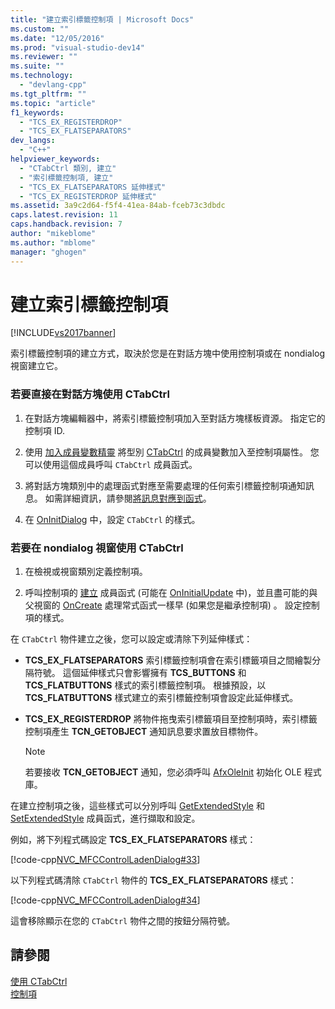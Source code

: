 ```yaml
---
title: "建立索引標籤控制項 | Microsoft Docs"
ms.custom: ""
ms.date: "12/05/2016"
ms.prod: "visual-studio-dev14"
ms.reviewer: ""
ms.suite: ""
ms.technology: 
  - "devlang-cpp"
ms.tgt_pltfrm: ""
ms.topic: "article"
f1_keywords: 
  - "TCS_EX_REGISTERDROP"
  - "TCS_EX_FLATSEPARATORS"
dev_langs: 
  - "C++"
helpviewer_keywords: 
  - "CTabCtrl 類別, 建立"
  - "索引標籤控制項, 建立"
  - "TCS_EX_FLATSEPARATORS 延伸樣式"
  - "TCS_EX_REGISTERDROP 延伸樣式"
ms.assetid: 3a9c2d64-f5f4-41ea-84ab-fceb73c3dbdc
caps.latest.revision: 11
caps.handback.revision: 7
author: "mikeblome"
ms.author: "mblome"
manager: "ghogen"
---
```

# 建立索引標籤控制項
[!INCLUDE[vs2017banner](../assembler/inline/includes/vs2017banner.md)]

索引標籤控制項的建立方式，取決於您是在對話方塊中使用控制項或在 nondialog 視窗建立它。  
  
### 若要直接在對話方塊使用 CTabCtrl  
  
1.  在對話方塊編輯器中，將索引標籤控制項加入至對話方塊樣板資源。  指定它的控制項 ID.  
  
2.  使用 [加入成員變數精靈](../ide/adding-a-member-variable-visual-cpp.md) 將型別 [CTabCtrl](../mfc/reference/ctabctrl-class.md) 的成員變數加入至控制項屬性。  您可以使用這個成員呼叫 `CTabCtrl` 成員函式。  
  
3.  將對話方塊類別中的處理函式對應至需要處理的任何索引標籤控制項通知訊息。  如需詳細資訊，請參閱[將訊息對應到函式](../mfc/reference/mapping-messages-to-functions.md)。  
  
4.  在 [OnInitDialog](../Topic/CDialog::OnInitDialog.md) 中，設定 `CTabCtrl` 的樣式。  
  
### 若要在 nondialog 視窗使用 CTabCtrl  
  
1.  在檢視或視窗類別定義控制項。  
  
2.  呼叫控制項的 [建立](../Topic/CTabCtrl::Create.md) 成員函式 \(可能在 [OnInitialUpdate](../Topic/CView::OnInitialUpdate.md) 中\)，並且盡可能的與父視窗的 [OnCreate](../Topic/CWnd::OnCreate.md) 處理常式函式一樣早 \(如果您是繼承控制項\) 。  設定控制項的樣式。  
  
 在 `CTabCtrl` 物件建立之後，您可以設定或清除下列延伸樣式：  
  
-   **TCS\_EX\_FLATSEPARATORS** 索引標籤控制項會在索引標籤項目之間繪製分隔符號。  這個延伸樣式只會影響擁有 **TCS\_BUTTONS** 和 **TCS\_FLATBUTTONS** 樣式的索引標籤控制項。  根據預設，以 **TCS\_FLATBUTTONS** 樣式建立的索引標籤控制項會設定此延伸樣式。  
  
-   **TCS\_EX\_REGISTERDROP** 將物件拖曳索引標籤項目至控制項時，索引標籤控制項產生 **TCN\_GETOBJECT** 通知訊息要求置放目標物件。  
  
    > [!NOTE]
    >  若要接收 **TCN\_GETOBJECT** 通知，您必須呼叫 [AfxOleInit](../Topic/AfxOleInit.md) 初始化 OLE 程式庫。  
  
 在建立控制項之後，這些樣式可以分別呼叫 [GetExtendedStyle](../Topic/CTabCtrl::GetExtendedStyle.md) 和 [SetExtendedStyle](../Topic/CTabCtrl::SetExtendedStyle.md) 成員函式，進行擷取和設定。  
  
 例如，將下列程式碼設定 **TCS\_EX\_FLATSEPARATORS** 樣式：  
  
 [!code-cpp[NVC_MFCControlLadenDialog#33](../mfc/codesnippet/CPP/creating-the-tab-control_1.cpp)]  
  
 以下列程式碼清除 `CTabCtrl` 物件的 **TCS\_EX\_FLATSEPARATORS** 樣式：  
  
 [!code-cpp[NVC_MFCControlLadenDialog#34](../mfc/codesnippet/CPP/creating-the-tab-control_2.cpp)]  
  
 這會移除顯示在您的 `CTabCtrl` 物件之間的按鈕分隔符號。  
  
## 請參閱  
 [使用 CTabCtrl](../mfc/using-ctabctrl.md)   
 [控制項](../mfc/controls-mfc.md)